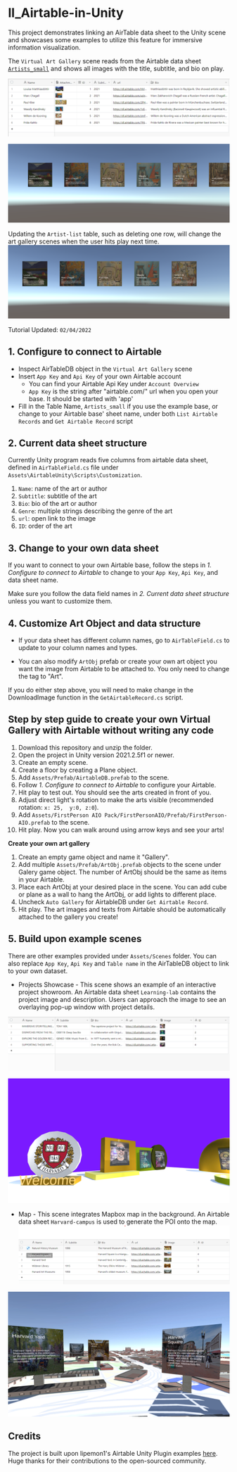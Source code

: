 # ll_Airtable-in-Unity

This project demonstrates linking an AirTable data sheet to the Unity scene and showcases some examples to utilize this feature for immersive information visualization. 

The `Virtual Art Gallery` scene reads from the Airtable data sheet [`Artists_small`](https://airtable.com/appV5LgA8wXE1FnXZ/tbl6BD4rsBZ4ma5nw/viwbGD5PDBeyGNfSO?blocks=hide) and shows all images with the title, subtitle, and bio on play.

![Artists_small Table Columns](/Screenshot/artist_table.png)

![Art Virtual Gallery](/Screenshot/Capture.PNG)

Updating the `Artist-list` table, such as deleting one row, will change the art gallery scenes when the user hits play next time.
![Art Virtual Gallery-update](/Screenshot/CaptureAfter.PNG)


Tutorial Updated: `02/04/2022`
## 1. Configure to connect to Airtable
* Inspect AirTableDB object in the `Virtual Art Gallery` scene
* Insert `App Key` and `Api Key` of your own Airtable account
    * You can find your Airtable Api Key under `Account Overview`
    * `App Key` is the string after "airtable.com/" url when you open your base. It should be started with 'app'
* Fill in the Table Name, `Artists_small` if you use the example base, or change to your Airtable base' sheet name, under both `List Airtable Records` and `Get Airtable Record` script

## 2. Current data sheet structure
Currently Unity program reads  five columns from airtable data sheet, defined in `AirTableField.cs` file under `Assets\AirtableUnity\Scripts\Customization`.
1. `Name`: name of the art or author
2. `Subtitle`: subtitle of the art
3. `Bio`: bio of the art or author
4. `Genre`: multiple strings describing the genre of the art
5. `url`: open link to the image
6. `ID`: order of the art


## 3. Change to your own data sheet
If you want to connect to your own Airtable base, follow the steps in *1. Configure to connect to Airtable* to change to your
`App Key`, `Api Key`, and data sheet name.

Make sure you follow the data field names in *2. Current data sheet structure* unless you want to customize them.


## 4. Customize Art Object and data structure
* If your data sheet has different column names, go to `AirTableField.cs` to update to your column names and types.

* You can also modify `ArtObj` prefab or create your own art object you want the image from Airtable to be attached to. You only need to change the tag to "Art".

If you do either step above, you will need to make change in the DownloadImage function in the `GetAirtableRecord.cs` script.

## Step by step guide to create your own Virtual Gallery with Airtable without writing any code
1. Download this repository and unzip the folder.
2. Open the project in Unity version 2021.2.5f1 or newer.
3. Create an empty scene.
4. Create a floor by creating a Plane object.
5. Add `Assets/Prefab/AirtableDB.prefab` to the scene.
6. Follow *1. Configure to connect to Airtable* to configure your Airtable.
7. Hit play to test out. You should see the arts created in front of you.
8. Adjust direct light's rotation to make the arts visible (recommended rotation: `x: 25,  y:0, z:0`).
9. Add `Assets/FirstPerson AIO Pack/FirstPersonAIO/Prefab/FirstPerson-AIO.prefab` to the scene.
10. Hit play. Now you can walk around using arrow keys and see your arts!

**Create your own art gallery**
1. Create an empty game object and name it "Gallery".
2. Add multiple `Assets/Prefab/ArtObj.prefab` objects to the scene under Galery game object. The number of ArtObj should be the same as items in your Airtable.
3. Place each ArtObj at your desired place in the scene. You can add cube or plane as a wall to hang the ArtObj, or add lights to different place.
4. Uncheck `Auto Gallery` for AirtableDB under `Get Airtable Record`.
5. Hit play. The art images and texts from Airtable should be automatically attached to the gallery you create!
 

 ## 5. Build upon example scenes
 There are other examples provided under `Assets/Scenes` folder. You can also replace  `App Key`, `Api Key` and `Table name` in the AirTableDB object to link to your own dataset.
 * Projects Showcase - This scene shows an example of an interactive project showroom. An Airtable data sheet `Learning-lab` contains the project image and description. Users can approach the image to see an overlaying pop-up window with project details.

 ![Learning-lab Table Columns](/Screenshot/project_table.png)

 ![Project Showcase](/Screenshot/Showroom.png)

 * Map - This scene integrates Mapbox map in the background. An Airtable data sheet `Harvard-campus` is used to generate the POI onto the map.
 ![Harvard-campus Table Columns](/Screenshot/harvard_table.png)

 ![Harvard Campus Map](/Screenshot/Map.png)

## Credits
The project is built upon lipemon1's Airtable Unity Plugin examples [here](https://github.com/lipemon1/airtableunity). Huge thanks for their contributions to the open-sourced community.

